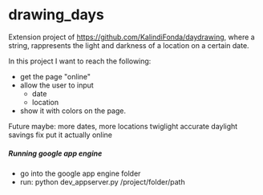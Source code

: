# drawing_days

Extension project of https://github.com/KalindiFonda/daydrawing, where a string, rappresents the light and darkness of a location on a certain date.

In this project I want to reach the following:
- get the page "online"
- allow the user to input
	- date
	- location
- show it with colors on the page.

Future maybe:
	more dates, more locations
	twiglight accurate
	daylight savings fix
	put it actually online


##### Running google app engine
- go into the google app engine folder
- run: python dev_appserver.py /project/folder/path

